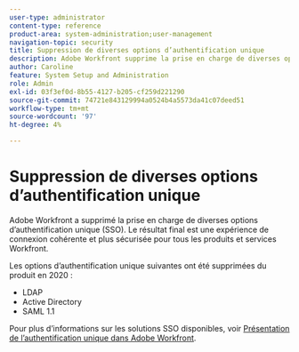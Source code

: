```yaml
---
user-type: administrator
content-type: reference
product-area: system-administration;user-management
navigation-topic: security
title: Suppression de diverses options d’authentification unique
description: Adobe Workfront supprime la prise en charge de diverses options d’authentification unique (SSO). Le résultat final sera une expérience de connexion cohérente et plus sécurisée pour tous les produits et services Workfront.
author: Caroline
feature: System Setup and Administration
role: Admin
exl-id: 03f3ef0d-8b55-4127-b205-cf259d221290
source-git-commit: 74721e843129994a0524b4a5573da41c07deed51
workflow-type: tm+mt
source-wordcount: '97'
ht-degree: 4%

---
```


# Suppression de diverses options d’authentification unique

Adobe Workfront a supprimé la prise en charge de diverses options d’authentification unique (SSO). Le résultat final est une expérience de connexion cohérente et plus sécurisée pour tous les produits et services Workfront.

Les options d’authentification unique suivantes ont été supprimées du produit en 2020 :

* LDAP
* Active Directory
* SAML 1.1

Pour plus d’informations sur les solutions SSO disponibles, voir [Présentation de l’authentification unique dans Adobe Workfront](../../add-users/single-sign-on/sso-in-workfront.md).
